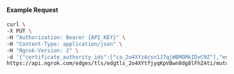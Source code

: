 <!-- Code generated for API Clients. DO NOT EDIT. -->

#### Example Request

```bash
curl \
-X PUT \
-H "Authorization: Bearer {API_KEY}" \
-H "Content-Type: application/json" \
-H "Ngrok-Version: 2" \
-d '{"certificate_authority_ids":["ca_2o4XYzAcsn1J7qjWBMGMkIDvC9Z"],"enabled":true}' \
https://api.ngrok.com/edges/tls/edgtls_2o4XYtfjyqKpVBwn8dg8lFhZ4ti/mutual_tls
```
